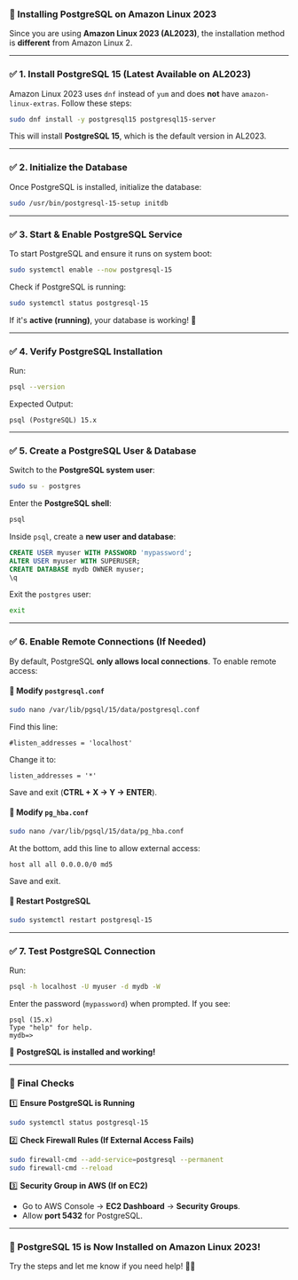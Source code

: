 ### **🚀 Installing PostgreSQL on Amazon Linux 2023**
Since you are using **Amazon Linux 2023 (AL2023)**, the installation method is **different** from Amazon Linux 2.

---

### **✅ 1. Install PostgreSQL 15 (Latest Available on AL2023)**
Amazon Linux 2023 uses `dnf` instead of `yum` and does **not** have `amazon-linux-extras`. Follow these steps:

```bash
sudo dnf install -y postgresql15 postgresql15-server
```
This will install **PostgreSQL 15**, which is the default version in AL2023.

---

### **✅ 2. Initialize the Database**
Once PostgreSQL is installed, initialize the database:

```bash
sudo /usr/bin/postgresql-15-setup initdb
```

---

### **✅ 3. Start & Enable PostgreSQL Service**
To start PostgreSQL and ensure it runs on system boot:

```bash
sudo systemctl enable --now postgresql-15
```

Check if PostgreSQL is running:
```bash
sudo systemctl status postgresql-15
```

If it's **active (running)**, your database is working! 🎉

---

### **✅ 4. Verify PostgreSQL Installation**
Run:
```bash
psql --version
```
Expected Output:
```
psql (PostgreSQL) 15.x
```

---

### **✅ 5. Create a PostgreSQL User & Database**
Switch to the **PostgreSQL system user**:
```bash
sudo su - postgres
```

Enter the **PostgreSQL shell**:
```bash
psql
```

Inside `psql`, create a **new user and database**:
```sql
CREATE USER myuser WITH PASSWORD 'mypassword';
ALTER USER myuser WITH SUPERUSER;
CREATE DATABASE mydb OWNER myuser;
\q
```

Exit the `postgres` user:
```bash
exit
```

---

### **✅ 6. Enable Remote Connections (If Needed)**
By default, PostgreSQL **only allows local connections**. To enable remote access:

#### **🔹 Modify `postgresql.conf`**
```bash
sudo nano /var/lib/pgsql/15/data/postgresql.conf
```
Find this line:
```
#listen_addresses = 'localhost'
```
Change it to:
```
listen_addresses = '*'
```
Save and exit (**CTRL + X → Y → ENTER**).

#### **🔹 Modify `pg_hba.conf`**
```bash
sudo nano /var/lib/pgsql/15/data/pg_hba.conf
```
At the bottom, add this line to allow external access:
```
host all all 0.0.0.0/0 md5
```
Save and exit.

#### **🔹 Restart PostgreSQL**
```bash
sudo systemctl restart postgresql-15
```

---

### **✅ 7. Test PostgreSQL Connection**
Run:
```bash
psql -h localhost -U myuser -d mydb -W
```
Enter the password (`mypassword`) when prompted. If you see:
```
psql (15.x)
Type "help" for help.
mydb=>
```
🎉 **PostgreSQL is installed and working!**

---

### **🚀 Final Checks**
1️⃣ **Ensure PostgreSQL is Running**
```bash
sudo systemctl status postgresql-15
```
2️⃣ **Check Firewall Rules (If External Access Fails)**
```bash
sudo firewall-cmd --add-service=postgresql --permanent
sudo firewall-cmd --reload
```
3️⃣ **Security Group in AWS (If on EC2)**
- Go to AWS Console → **EC2 Dashboard** → **Security Groups**.
- Allow **port 5432** for PostgreSQL.

---

### **🎯 PostgreSQL 15 is Now Installed on Amazon Linux 2023!**
Try the steps and let me know if you need help! 🚀🔥
